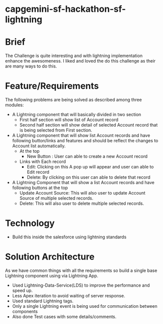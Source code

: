 # capgemini-sf-hackathon-sf-lightning

# Brief
The Challenge is quite interesting and with lightning implementation enhance the awesomeness.
I liked and loved the do this challenge as their are many ways to do this.

# Feature/Requirements
The following problems are being solved as described among three modules:
* A Lightning component that will basically divided in two section
    * First half section will show list of Account record
    * Second half section will show detail of selected Account record that is being selected from First section.
* A Lightning component that will show list Account records and have following button/links and features and should be reflect the changes to Account list automatically.
    * At the top  
        * New Button : User can able to create a new Account record
    * Links with Each record
        * Edit: Clicking on this A pop up will appear and user can able to Edit record
        * Delete: By clicking on this user can able to delete that record
* A Lightning Component that will show a list Account records and have following buttons at the top
    * Update Account Source: This will also user to update Account Source of multiple selected records.
    * Delete: This will also user to delete multiple selected records.

# Technology
* Build this inside the salesforce using lightning standards

# Solution Architecture
As we have common things with all the requirements so build a single base Lightning component using via Lightning App.
* Used Lightning-Data-Service(LDS) to improve the performance and speed up.
* Less Apex iteration to avoid waiting of server response.
* Used standard Lightning tags.
* Only a single Lightning event is being used for communication between components
* Also done Test cases with some details/comments.
